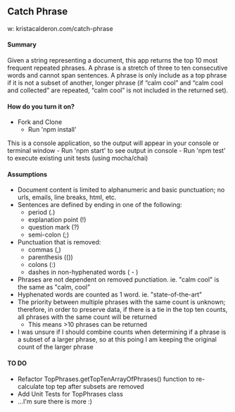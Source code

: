 ## Catch Phrase
w: kristacalderon.com/catch-phrase

#### Summary
Given a string representing a document, this app returns the top 10 most frequent repeated phrases. A phrase is a stretch of three to ten consecutive words and cannot span sentences. A phrase is only include as a top phrase if it is not a subset of another, longer phrase (if “calm cool” and “calm cool and collected” are repeated, “calm cool” is not included in the returned set).

#### How do you turn it on?
- Fork and Clone
    - Run 'npm install'

This is a console application, so the output will appear in your console or terminal window
    - Run 'npm start' to see output in console
    - Run 'npm test' to execute existing unit tests (using mocha/chai)

#### Assumptions
- Document content is limited to alphanumeric and basic punctuation; no urls, emails, line breaks, html, etc.
- Sentences are defined by ending in one of the following:
    - period (.)
    - explanation point (!)
    - question mark (?)
    - semi-colon (;)
- Punctuation that is removed: 
    - commas (,)
    - parenthesis (())
    - colons (:)
    - dashes in non-hyphenated words ( - ) 
- Phrases are not dependent on removed punctiation. ie. "calm cool" is the same as "calm, cool" 
- Hyphenated words are counted as 1 word. ie. "state-of-the-art"
- The priority between multiple phrases with the same count is unknown; therefore, in order to preserve data, if there is a tie in the top ten counts, all phrases with the same count will be returned
    - This means >10 phrases can be returned
- I was unsure if I should combine counts when determining if a phrase is a subset of a larger phrase, so at this poing I am keeping the original count of the larger phrase

#### TO DO
- Refactor TopPhrases.getTopTenArrayOfPhrases() function to re-calculate top tep after subsets are removed
- Add Unit Tests for TopPhrases class
- ...I'm sure there is more :)